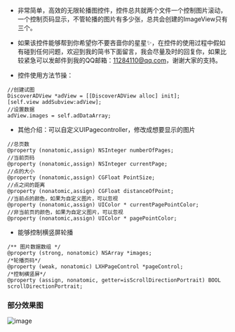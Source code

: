 + 非常简单，高效的无限轮播图控件，控件总共就两个文件一个控制图片滚动，一个控制页码显示，不管轮播的图片有多少张，总共会创建的ImageView只有三个。

+ 如果该控件能够帮到你希望你不要吝啬你的星星✨，在控件的使用过程中假如有碰到任何问题，欢迎到我的简书下面留言，我会尽量及时的回复你，如果比较紧急可以发邮件到我的QQ邮箱：11284110@qq.com，谢谢大家的支持。

+ 控件使用方法节操：
```objc
//创建试图
DiscoverADView *adView = [[DiscoverADView alloc] init];
[self.view addSubview:adView];
//设置数据
adView.images = self.adDataArray;
```
+ 其他介绍：可以自定义UIPagecontroller，修改成想要显示的图片
```objc
//总页数
@property (nonatomic,assign) NSInteger numberOfPages;
//当前页码
@property (nonatomic,assign) NSInteger currentPage;
//点的大小
@property (nonatomic,assign) CGFloat PointSize;
//点之间的距离
@property (nonatomic,assign) CGFloat distanceOfPoint;
//当前点的颜色，如果为自定义图片，可以忽视
@property (nonatomic,assign) UIColor * currentPagePointColor;
//非当前页的颜色，如果为自定义图片，可以忽视
@property (nonatomic,assign) UIColor * pagePointColor;
```
+ 能够控制横竖屏轮播
```objc
/** 图片数据数组 */
@property (strong, nonatomic) NSArray *images;
/*轮播页码*/
@property (weak, nonatomic) LXHPageControl *pageControl;
/*控制横竖屏*/
@property (assign, nonatomic, getter=isScrollDirectionPortrait) BOOL scrollDirectionPortrait;

```
### 部分效果图
![image](https://github.com/FishDP/resource/blob/master/custom.gif)
